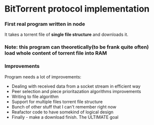 ﻿# BitTorrent protocol implementation

### First real program written in node
It takes a torrent file of <b>single file structure</b> and downloads it. 

### Note: this program can theoretically(to be frank quite often) load whole content of torrent file into RAM

### Improvements
Program needs a lot of improvements:
<ul>
    <li>Dealing with received data from a socket stream in efficient way</li>
    <li>Peer selection and piece prioritazation algorithms improvements</li>
    <li>Writing to file algorithm</li>
    <li>Support for multiple files torrent file structure</li>
    <li>Bunch of other stuff that I can't remember right now</li>
    <li>Reafactor code to have somekind of logical design</li>
    <li>Finally - make a download finish. The ULTIMATE goal</li>
</ul>

